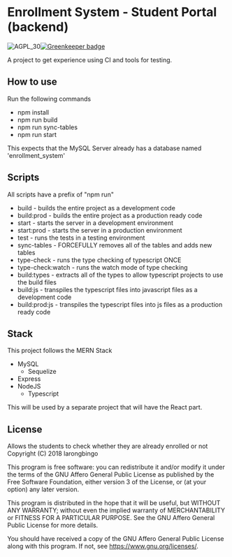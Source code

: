
# Enrollment System - Student Portal (backend)

![AGPL_30](https://img.shields.io/badge/License-AGPL--3.0-lightgrey.svg)[![Greenkeeper badge](https://badges.greenkeeper.io/larongbingo/enrollment_system_backend_lel.svg)](https://greenkeeper.io/)

A project to get experience using CI and tools for testing.

## How to use
Run the following commands
  - npm install
  - npm run build
  - npm run sync-tables
  - npm run start

This expects that the MySQL Server already has a database named 'enrollment_system'

## Scripts
All scripts have a prefix of "npm run"
  - build - builds the entire project as a development code
  - build:prod - builds the entire project as a production ready code 
  - start - starts the server in a development environment
  - start:prod - starts the server in a production environment
  - test - runs the tests in a testing environment
  - sync-tables - FORCEFULLY removes all of the tables and adds new tables
  - type-check - runs the type checking of typescript ONCE
  - type-check:watch - runs the watch mode of type checking
  - build:types - extracts all of the types to allow typescript projects to use the build files
  - build:js - transpiles the typescript files into javascript files as a development code
  - build:prod:js - transpiles the typescript files into js files as a production ready code

## Stack
This project follows the MERN Stack
  - MySQL
    - Sequelize
  - Express
  - NodeJS
    - Typescript

This will be used by a separate project that will have the React part.

## License
  Allows the students to check whether they are already enrolled or not
  Copyright (C) 2018  larongbingo

  This program is free software: you can redistribute it and/or modify
  it under the terms of the GNU Affero General Public License as published by
  the Free Software Foundation, either version 3 of the License, or
  (at your option) any later version.

  This program is distributed in the hope that it will be useful,
  but WITHOUT ANY WARRANTY; without even the implied warranty of
  MERCHANTABILITY or FITNESS FOR A PARTICULAR PURPOSE.  See the
  GNU Affero General Public License for more details.

  You should have received a copy of the GNU Affero General Public License
  along with this program.  If not, see <https://www.gnu.org/licenses/>.
